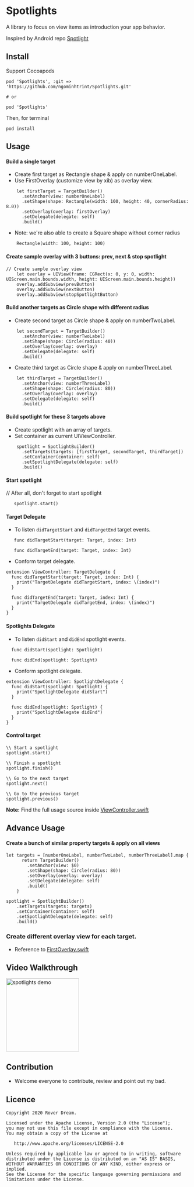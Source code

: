 # Spotlights
A library to focus on view items as introduction your app behavior.

Inspired by Android repo [Spotlight](https://github.com/TakuSemba/Spotlight)

## Install

Support Cocoapods

```
pod 'Spotlights', :git => 'https://github.com/ngominhtrint/Spotlights.git'

# or

pod 'Spotlights'
```

Then, for terminal

```
pod install
```

## Usage

#### Build a single target

- Create first target as Rectangle shape & apply on numberOneLabel.
- Use FirstOverlay (customize view by xib) as overlay view.

```
    let firstTarget = TargetBuilder()
      .setAnchor(view: numberOneLabel)
      .setShape(shape: Rectangle(width: 100, height: 40, cornerRadius: 8.0))
      .setOverlay(overlay: firstOverlay)
      .setDelegate(delegate: self)
      .build()
```

- Note: we're also able to create a Square shape without corner radius

```
	Rectangle(width: 100, height: 100)
```

#### Create sample overlay with 3 buttons: prev, next & stop spotlight

```
// Create sample overlay view
    let overlay = UIView(frame: CGRect(x: 0, y: 0, width: UIScreen.main.bounds.width, height: UIScreen.main.bounds.height))
    overlay.addSubview(prevButton)
    overlay.addSubview(nextButton)
    overlay.addSubview(stopSpotlightButton)
```

#### Build another targets as Circle shape with different radius

- Create second target as Circle shape & apply on numberTwoLabel.

```
    let secondTarget = TargetBuilder()
      .setAnchor(view: numberTwoLabel)
      .setShape(shape: Circle(radius: 40))
      .setOverlay(overlay: overlay)
      .setDelegate(delegate: self)
      .build()
```

- Create third target as Circle shape & apply on numberThreeLabel.

```
    let thirdTarget = TargetBuilder()
      .setAnchor(view: numberThreeLabel)
      .setShape(shape: Circle(radius: 80))
      .setOverlay(overlay: overlay)
      .setDelegate(delegate: self)
      .build()
```

#### Build spotlight for these 3 targets above

- Create spotlight with an array of targets.
- Set container as current UIViewController.

```
    spotlight = SpotlightBuilder()
      .setTargets(targets: [firstTarget, secondTarget, thirdTarget])
      .setContainer(container: self)
      .setSpotlightDelegate(delegate: self)
      .build()

```

#### Start spotlight

// After all, don't forget to start spotlight

```
   spotlight.start()
```

#### Target Delegate

- To listen `didTargetStart` and `didTargetEnd` target events.

```
   func didTargetStart(target: Target, index: Int)
  
   func didTargetEnd(target: Target, index: Int)
```

- Conform target delegate.

```
extension ViewController: TargetDelegate {
  func didTargetStart(target: Target, index: Int) {
    print("TargetDelegate didTargetStart, index: \(index)")
  }
  
  func didTargetEnd(target: Target, index: Int) {
    print("TargetDelegate didTargetEnd, index: \(index)")
  }
}
```

#### Spotlights Delegate

- To listen `didStart` and `didEnd` spotlight events.

```
  func didStart(spotlight: Spotlight)
  
  func didEnd(spotlight: Spotlight)
```

- Conform spotlight delegate.

```
extension ViewController: SpotlightDelegate {
  func didStart(spotlight: Spotlight) {
    print("SpotlightDelegate didStart")
  }
  
  func didEnd(spotlight: Spotlight) {
    print("SpotlightDelegate didEnd")
  }
}
```

#### Control target

```
\\ Start a spotlight
spotlight.start()

\\ Finish a spotlight
spotlight.finish()

\\ Go to the next target
spotlight.next()

\\ Go to the previous target
spotlight.previous()

```

**Note:** Find the full usage source inside [ViewController.swift](https://github.com/ngominhtrint/Spotlights/blob/master/SpotlightsDemo/ViewController.swift)

## Advance Usage

#### Create a bunch of similar property targets & apply on all views

```
let targets = [numberOneLabel, numberTwoLabel, numberThreeLabel].map {
      return TargetBuilder()
        .setAnchor(view: $0)
        .setShape(shape: Circle(radius: 80))
        .setOverlay(overlay: overlay)
        .setDelegate(delegate: self)
        .build()
    }

spotlight = SpotlightBuilder()
    .setTargets(targets: targets)
    .setContainer(container: self)
    .setSpotlightDelegate(delegate: self)
    .build()
```

### Create different overlay view for each target.

- Reference to [FirstOverlay.swift](https://github.com/ngominhtrint/Spotlights/blob/master/SpotlightsDemo/FirstOverlay.swift)

## Video Walkthrough

<img src="media/spotlights.mov" alt="spotlights demo" style="width:200px;"/>

## Contribution

- Welcome everyone to contribute, review and point out my bad. 

## Licence

```
Copyright 2020 Rover Dream.

Licensed under the Apache License, Version 2.0 (the "License");
you may not use this file except in compliance with the License.
You may obtain a copy of the License at

   http://www.apache.org/licenses/LICENSE-2.0

Unless required by applicable law or agreed to in writing, software
distributed under the License is distributed on an "AS IS" BASIS,
WITHOUT WARRANTIES OR CONDITIONS OF ANY KIND, either express or implied.
See the License for the specific language governing permissions and
limitations under the License.
```